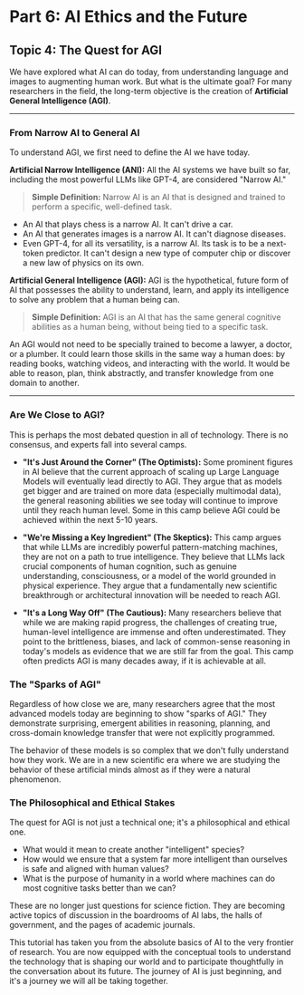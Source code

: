 # Part 6: AI Ethics and the Future
## Topic 4: The Quest for AGI

We have explored what AI can do today, from understanding language and images to augmenting human work. But what is the ultimate goal? For many researchers in the field, the long-term objective is the creation of **Artificial General Intelligence (AGI)**.

---

### From Narrow AI to General AI

To understand AGI, we first need to define the AI we have today.

**Artificial Narrow Intelligence (ANI):**
All the AI systems we have built so far, including the most powerful LLMs like GPT-4, are considered "Narrow AI."

> **Simple Definition:** Narrow AI is an AI that is designed and trained to perform a specific, well-defined task.

*   An AI that plays chess is a narrow AI. It can't drive a car.
*   An AI that generates images is a narrow AI. It can't diagnose diseases.
*   Even GPT-4, for all its versatility, is a narrow AI. Its task is to be a next-token predictor. It can't design a new type of computer chip or discover a new law of physics on its own.

**Artificial General Intelligence (AGI):**
AGI is the hypothetical, future form of AI that possesses the ability to understand, learn, and apply its intelligence to solve any problem that a human being can.

> **Simple Definition:** AGI is an AI that has the same general cognitive abilities as a human being, without being tied to a specific task.

An AGI would not need to be specially trained to become a lawyer, a doctor, or a plumber. It could learn those skills in the same way a human does: by reading books, watching videos, and interacting with the world. It would be able to reason, plan, think abstractly, and transfer knowledge from one domain to another.

---

### Are We Close to AGI?

This is perhaps the most debated question in all of technology. There is no consensus, and experts fall into several camps.

*   **"It's Just Around the Corner" (The Optimists):** Some prominent figures in AI believe that the current approach of scaling up Large Language Models will eventually lead directly to AGI. They argue that as models get bigger and are trained on more data (especially multimodal data), the general reasoning abilities we see today will continue to improve until they reach human level. Some in this camp believe AGI could be achieved within the next 5-10 years.

*   **"We're Missing a Key Ingredient" (The Skeptics):** This camp argues that while LLMs are incredibly powerful pattern-matching machines, they are not on a path to true intelligence. They believe that LLMs lack crucial components of human cognition, such as genuine understanding, consciousness, or a model of the world grounded in physical experience. They argue that a fundamentally new scientific breakthrough or architectural innovation will be needed to reach AGI.

*   **"It's a Long Way Off" (The Cautious):** Many researchers believe that while we are making rapid progress, the challenges of creating true, human-level intelligence are immense and often underestimated. They point to the brittleness, biases, and lack of common-sense reasoning in today's models as evidence that we are still far from the goal. This camp often predicts AGI is many decades away, if it is achievable at all.

### The "Sparks of AGI"

Regardless of how close we are, many researchers agree that the most advanced models today are beginning to show "sparks of AGI." They demonstrate surprising, emergent abilities in reasoning, planning, and cross-domain knowledge transfer that were not explicitly programmed.

The behavior of these models is so complex that we don't fully understand how they work. We are in a new scientific era where we are studying the behavior of these artificial minds almost as if they were a natural phenomenon.

### The Philosophical and Ethical Stakes

The quest for AGI is not just a technical one; it's a philosophical and ethical one.
*   What would it mean to create another "intelligent" species?
*   How would we ensure that a system far more intelligent than ourselves is safe and aligned with human values?
*   What is the purpose of humanity in a world where machines can do most cognitive tasks better than we can?

These are no longer just questions for science fiction. They are becoming active topics of discussion in the boardrooms of AI labs, the halls of government, and the pages of academic journals.

This tutorial has taken you from the absolute basics of AI to the very frontier of research. You are now equipped with the conceptual tools to understand the technology that is shaping our world and to participate thoughtfully in the conversation about its future. The journey of AI is just beginning, and it's a journey we will all be taking together.
